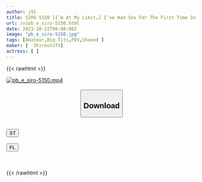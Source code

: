```yaml
---
author: j91
title: SIRO-5150 [I’m At My Limit…] I’ve Had Sex For The First Time In A Long Time And The Passion I Had Forgotten Comes Back! If You Stick A Meat Stick Into A Pussy That Is So Sensitive That You Can’t Breathe Just By Fingering… [First Shot] AV Application Online → AV Experience Shooting 2048
url: /v/pb_e_siro-5150.html
date: 2023-10-22T00:00:00Z
image: "pb_e_siro-5150.jpg"
tags: [Amateur,Big Tits,POV,Shaved ]
maker: [  ShiroutoTV]
actress: [ ]
---
```



{{< rawhtml >}}

<div class="video" data-videoid="KgRZOVYpaBHwjA">
    <a href="javascript:;">
        <img src="https://my.j91.asia/v/pb_e_siro-5150.jpg" width="WIDTH" height="HEIGHT" alt="pb_e_siro-5150.mp4" loading="lazy">
    </a>
</div>

<script type="text/javascript" src="https://j91.asia/asset/on-demand-st.js"></script>

<br>
  <link rel="stylesheet" href="https://j91.asia/asset/bs5.css">
  
  <center>
  <button class="btn btn-primary" type="button" data-bs-toggle="collapse" data-bs-target=".multi-collapse" aria-expanded="false" aria-controls="multiCollapseExample1 multiCollapseExample2"><h2>Download</h2></button></center>
</p>
<div class="row">
  <div class="col">
    <div class="collapse multi-collapse" id="multiCollapseExample1">
      <div class="card card-body">
	      	      <br>
<div class="buttons">  
<a href="https://streamtape.to/v/KgRZOVYpaBHwjA"><button class="btn-hover color-3"><i class="fa fa-download"></i> ST</button></a></div>
    </div>
  </div>
</div>
  <div class="col">
    <div class="collapse multi-collapse" id="multiCollapseExample2">
      <div class="card card-body">
	      <br>
<div class="buttons">
    <a href="https://filelions.online/f/vnavhis0wds6"><button class="btn-hover color-9"><i class="fa fa-download"></i> FL</button></a></div>
<br><br>
      </div>
    </div>
  </div>
</div>

{{< /rawhtml >}}